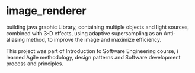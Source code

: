 # image_renderer
building java graphic Library, containing multiple objects and light sources, combined with 3-D effects, using adaptive supersampling as an Anti-aliasing method, to improve the image and maximize efficiency.

This project was part of Introduction to Software Engineering course, i learned Agile methodology, design patterns and Software development process and principles.
